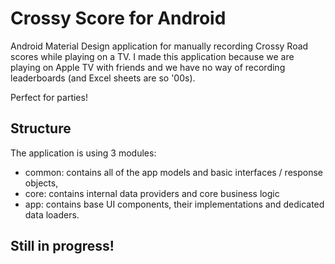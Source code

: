 # Crossy Score for Android
Android Material Design application for manually recording Crossy Road scores while playing on a TV. I made this application because we are playing on Apple TV with friends and we have no way of recording leaderboards (and Excel sheets are so '00s).

Perfect for parties!

## Structure
The application is using 3 modules: 
- common: contains all of the app models and basic interfaces / response objects,
- core: contains internal data providers and core business logic
- app: contains base UI components, their implementations and dedicated data loaders.


## Still in progress!

